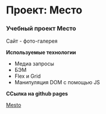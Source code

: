 # Проект: Место

### Учебный проект Место
Сайт - фото-галерея

**Используемые технологии**

* Медиа запросы
* БЭМ
* Flex и Grid
* Манипуляция DOM с помощью JS

**ССылка на github pages**

[Mesto](https://despair322.github.io/MESTO/)
